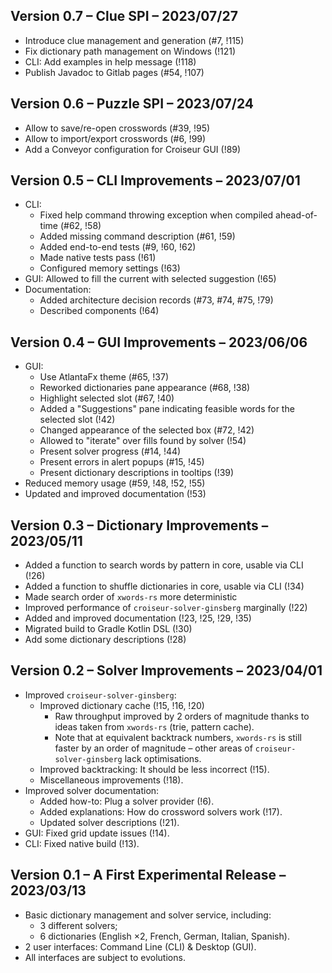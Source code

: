 <!--
SPDX-FileCopyrightText: 2023 Antoine Belvire
SPDX-License-Identifier: GPL-3.0-or-later
-->

## Version 0.7 – Clue SPI – 2023/07/27

- Introduce clue management and generation (#7, !115)
- Fix dictionary path management on Windows (!121)
- CLI: Add examples in help message (!118)
- Publish Javadoc to Gitlab pages (#54, !107)

## Version 0.6 – Puzzle SPI – 2023/07/24

- Allow to save/re-open crosswords (#39, !95)
- Allow to import/export crosswords (#6, !99)
- Add a Conveyor configuration for Croiseur GUI (!89)

## Version 0.5 – CLI Improvements – 2023/07/01

- CLI:
    - Fixed help command throwing exception when compiled ahead-of-time (#62, !58)
    - Added missing command description (#61, !59)
    - Added end-to-end tests (#9, !60, !62)
    - Made native tests pass (!61)
    - Configured memory settings (!63)
- GUI: Allowed to fill the current with selected suggestion (!65)
- Documentation:
    - Added architecture decision records (#73, #74, #75, !79)
    - Described components (!64)

## Version 0.4 – GUI Improvements – 2023/06/06

- GUI:
    - Use AtlantaFx theme (#65, !37)
    - Reworked dictionaries pane appearance (#68, !38)
    - Highlight selected slot (#67, !40)
    - Added a "Suggestions" pane indicating feasible words for the selected slot (!42)
    - Changed appearance of the selected box (#72, !42)
    - Allowed to "iterate" over fills found by solver (!54)
    - Present solver progress (#14, !44)
    - Present errors in alert popups (#15, !45)
    - Present dictionary descriptions in tooltips (!39)
- Reduced memory usage (#59, !48, !52, !55)
- Updated and improved documentation (!53)

## Version 0.3 – Dictionary Improvements – 2023/05/11

- Added a function to search words by pattern in core, usable via CLI (!26)
- Added a function to shuffle dictionaries in core, usable via CLI (!34)
- Made search order of `xwords-rs` more deterministic
- Improved performance of `croiseur-solver-ginsberg` marginally (!22)
- Added and improved documentation (!23, !25, !29, !35)
- Migrated build to Gradle Kotlin DSL (!30)
- Add some dictionary descriptions (!28)

## Version 0.2 – Solver Improvements – 2023/04/01

- Improved `croiseur-solver-ginsberg`:
    - Improved dictionary cache (!15, !16, !20)
        - Raw throughput improved by 2 orders of magnitude thanks to ideas taken from `xwords-rs`
          (trie, pattern cache).
        - Note that at equivalent backtrack numbers, `xwords-rs` is still faster by an order of
          magnitude – other areas of `croiseur-solver-ginsberg` lack optimisations.
    - Improved backtracking: It should be less incorrect (!15).
    - Miscellaneous improvements (!18).
- Improved solver documentation:
    - Added how-to: Plug a solver provider (!6).
    - Added explanations: How do crossword solvers work (!17).
    - Updated solver descriptions (!21).
- GUI: Fixed grid update issues (!14).
- CLI: Fixed native build (!13).

## Version 0.1 – A First Experimental Release – 2023/03/13

- Basic dictionary management and solver service, including:
    - 3 different solvers;
    - 6 dictionaries (English ×2, French, German, Italian, Spanish).
- 2 user interfaces: Command Line (CLI) & Desktop (GUI).
- All interfaces are subject to evolutions.
